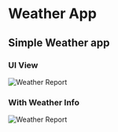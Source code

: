 # Weather App

## Simple Weather app 



### UI View
![Weather Report](https://raw.github.com/Rdinesh1667/weather-app/master/src/images/weather-app-1.png)  

### With Weather Info
![Weather Report](https://raw.github.com/Rdinesh1667/weather-app/master/src/images/weather-app-2.png)  
